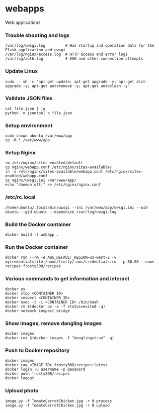 # webapps
Web applications

### Trouble shooting and logs
    /var/log/uwsgi.log         # Has startup and operation data for the Flask application and uwsgi
    /var/log/nginx/access.log  # HTTP access and error logs
    /var/log/auth.log          # SSH and other connection attempts

### Update Linux
    sudo -- sh -c 'apt-get update; apt-get upgrade -y; apt-get dist-upgrade -y; apt-get autoremove -y; apt-get autoclean -y'

### Validate JSON files
    cat file.json | jq
    python -m jsontool < file.json

### Setup environment
    sudo chown ubuntu /var/www/app
    cp -R * /var/www/app

### Setup Nginx
    rm /etc/nginx/sites-enabled/default
    cp nginx/webapp.conf /etc/nginx/sites-available/
    ln -s /etc/nginx/sites-available/webapp.conf /etc/nginx/sites-enabled/webapp.conf
    cp nginx/uwsgi.ini /var/www/app/
    echo "daemon off;" >> /etc/nginx/nginx.conf

### /etc/rc.local
    /home/ubuntu/.local/bin/uwsgi --ini /var/www/app/uwsgi.ini --uid ubuntu --gid ubuntu --daemonize /var/log/uwsgi.log

### Build the Docker container
    docker build -t webapp .

### Run the Docker container
    docker run --rm -e AWS_DEFAULT_REGION=us-west-2 -v mycredentialsfile:/home/frosty/.aws/credentials:ro  -p 80:80 --name recipes frosty308/recipes

### Various commands to get information and interact
    docker ps
    docker stop <CONTAINER ID>
    docker inspect <CONTAINER ID>
    docker exec -t -i <CONTAINER ID> /bin/bash
    docker rm $(docker ps -a -f status=exited -q)
    docker network inspect bridge

### Show images, remove dangling images
    docker images
    docker rmi $(docker images -f "dangling=true" -q)

### Push to Docker repository
    docker images
    docker tag <IMAGE ID> frosty308/recipes:latest
    docker login -u username -p password
    docker push frosty308/recipes
    docker logout

### Upload photo
    image.py -f TomatoCarrotChicken.jpg -r 0 process
    image.py -f TomatoCarrotChicken.jpg -r 0 upload
